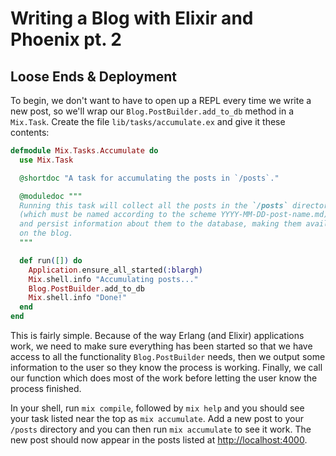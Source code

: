 # Writing a Blog with Elixir and Phoenix pt. 2
## Loose Ends & Deployment

To begin, we don't want to have to open up a REPL every time we write a new post, so we'll wrap our `Blog.PostBuilder.add_to_db` method in a `Mix.Task`. Create the file `lib/tasks/accumulate.ex` and give it these contents:

```elixir
defmodule Mix.Tasks.Accumulate do
  use Mix.Task

  @shortdoc "A task for accumulating the posts in `/posts`."

  @moduledoc """
  Running this task will collect all the posts in the `/posts` directory
  (which must be named according to the scheme YYYY-MM-DD-post-name.md)
  and persist information about them to the database, making them available
  on the blog.
  """

  def run([]) do
    Application.ensure_all_started(:blargh)
    Mix.shell.info "Accumulating posts..."
    Blog.PostBuilder.add_to_db
    Mix.shell.info "Done!"
  end
end
```

This is fairly simple. Because of the way Erlang (and Elixir) applications work, we need to make sure everything has been started so that we have access to all the functionality `Blog.PostBuilder` needs, then we output some information to the user so they know the process is working. Finally, we call our function which does most of the work before letting the user know the process finished.

In your shell, run `mix compile`, followed by `mix help` and you should see your task listed near the top as `mix accumulate`. Add a new post to your `/posts` directory and you can then run `mix accumulate` to see it work. The new post should now appear in the posts listed at [http://localhost:4000](http://localhost:4000).
